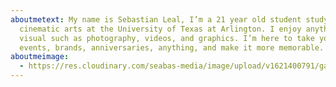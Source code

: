 ```yaml
---
aboutmetext: My name is Sebastian Leal, I’m a 21 year old student studying
  cinematic arts at the University of Texas at Arlington. I enjoy anything
  visual such as photography, videos, and graphics. I’m here to take your
  events, brands, anniversaries, anything, and make it more memorable.
aboutmeimage:
  - https://res.cloudinary.com/seabas-media/image/upload/v1621400791/gallery/About%20Me/profile-pic_brykz9.jpg
---
```

